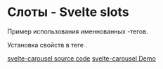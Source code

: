 #  Слоты - Svelte slots

Пример использования именнованных <slot>-тегов. 

Установка свойств в теге <slot>.

[svelte-carousel source code](https://github.com/vadimkorr/svelte-carousel)
[svelte-carousel Demo](https://vadimkorr.github.io/svelte-carousel/)